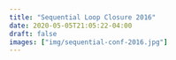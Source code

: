 ```yaml
---
title: "Sequential Loop Closure 2016"
date: 2020-05-05T21:05:22-04:00
draft: false
images: ["img/sequential-conf-2016.jpg"]
---
```


<body onload="javascript:window.location.href='../research/sequential-conf-2016.pdf';">
